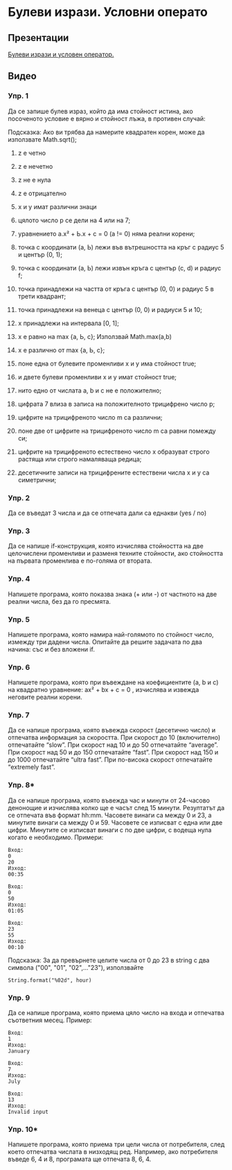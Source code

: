 # Булеви изрази. Условни операто

## Презентации
[Булеви изрази и условен оператор.](https://docs.google.com/presentation/d/1iNaNd5_vMVou-vEn3_s4YnuEcHGHn7YN7CjwZRrVzug/edit?usp=sharing)

## Видео


### Упр. 1
Да се запише  булев  израз,  който да има стойност истина,  ако  посоченото условие е вярно и стойност лъжа, в противен случай:

Подсказка: Ако ви трябва да намерите квадратен корен, може да използвате Math.sqrt();

1) z е четно

2) z e нечетно

3) z не е нула

4) z е отрицателно

5) x и y имат различни знаци

6) цялото число р се дели на 4 или на 7;

7) уравнението а.х² + Ь.х + с = 0 (а != 0) няма реални корени;

8) точка с координати (а, Ь) лежи във вътрешността на кръг с радиус 5 и център (0,  1);

9) точка с координати (а, Ь) лежи извън кръга с център (с, d) и радиус f;

10) точка принадлежи на частта от кръга с център (0, 0) и радиус 5 в трети квадрант;

11) точка принадлежи на венеца с център (0, 0) и радиуси 5 и 10;

12) х принадлежи на интервала [0, 1];

13) х е равно на max {а, Ь, с}; Използвай Math.max(a,b)

14) х е различно от max {а, Ь, с};

15) поне една от булевите променливи х и у има стойност true;

16) и двете булеви променливи х и у имат стойност true;

17) нито едно от числата a, b и с не е положително;

18) цифрата 7 влиза в записа на положителното трицифрено число р;

19) цифрите на трицифреното число m са различни;

20) поне две от цифрите на трицифреното число m са равни помежду си;

21) цифрите на трицифреното естествено число х образуват строго растяща или строго намаляваща редица;

22) десетичните записи на трицифрените естествени числа х и у са симетрични;

### Упр. 2
Да се въведат 3 числа и да се отпечата дали са еднакви (yes / no) 

### Упр. 3
Да се напише if-конструкция, която изчислява стойността на две целочислени променливи и разменя техните стойности, ако стойността на първата променлива е по-голяма от втората.

### Упр. 4
Напишете програма, която показва знака (+ или -) от частното на две реални числа, без да го пресмята.

### Упр. 5
Напишете програма, която намира най-голямото по стойност число, измежду три дадени числа. Опитайте да решите задачата по два начина: със и без вложени if.

### Упр. 6
Напишете програма, която при въвеждане на коефициентите (a, b и c) на квадратно уравнение: ax² + bx + c = 0 , изчислява и извежда неговите реални корени.

### Упр. 7
Да се напише програма, която въвежда скорост (десетично число) и отпечатва информация за скоростта. При скорост до 10 (включително) отпечатайте “slow”. При скорост над 10 и до 50 отпечатайте “average”. При скорост над 50 и до 150 отпечатайте “fast”. При скорост над 150 и до 1000 отпечатайте “ultra fast”. При по-висока скорост отпечатайте “extremely fast”.

### Упр. 8*
Да се напише програма, която въвежда час и минути от 24-часово денонощие и изчислява колко ще е часът след 15 минути. Резултатът да се отпечата във формат hh:mm. Часовете винаги са между 0 и 23, а минутите винаги са между 0 и 59. Часовете се изписват с една или две цифри. Минутите се изписват винаги с по две цифри, с водеща нула когато е необходимо. Примери: 
~~~
Вход:
0
20
Изход:
00:35

Вход:
0
50
Изход:
01:05

Вход:
23
55
Изход:
00:10
~~~

Подсказка: За да превърнете целите числа от 0 до 23 в string с два символа ("00", "01", "02",..."23"), използвайте
~~~
String.format("%02d", hour)
~~~

### Упр. 9
Да се напише програма, която приема цяло число на входа и отпечатва съответния месец. Пример:
~~~
Вход:
1
Изход:
January

Вход:
7
Изход:
July

Вход:
13
Изход:
Invalid input
~~~

### Упр. 10*
Напишете програма, която приема три цели числа от потребителя, след което отпечатва числата в низходящ ред. Например, ако потребителя въведе 6, 4 и 8, програмата ще отпечата 8, 6, 4. 
